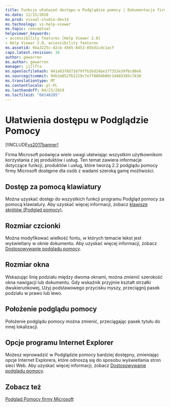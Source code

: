 ```yaml
---
title: Funkcje ułatwień dostępu w Podglądzie pomocy | Dokumentacja firmy Microsoft
ms.date: 11/15/2016
ms.prod: visual-studio-dev14
ms.technology: vs-help-viewer
ms.topic: conceptual
helpviewer_keywords:
- accessibility features [Help Viewer 2.0]
- Help Viewer 2.0, accessibility features
ms.assetid: 94a3225c-d2cb-4565-8453-855d1cdc1acf
caps.latest.revision: 16
author: gewarren
ms.author: gewarren
manager: jillfra
ms.openlocfilehash: 041e83f8d71679ffb26d24be37f353e39fbc08e6
ms.sourcegitcommit: 94b3a052fb1229c7e7f8804b09c1d403385c7630
ms.translationtype: MT
ms.contentlocale: pl-PL
ms.lasthandoff: 04/23/2019
ms.locfileid: "68148285"
---
```

# <a name="accessibility-features-of-the-help-viewer"></a>Ułatwienia dostępu w Podglądzie Pomocy
[!INCLUDE[vs2017banner](../includes/vs2017banner.md)]

Firma Microsoft poświęca wiele uwagi ułatwiając wszystkim użytkownikom korzystania z jej produktów i usług. Ten temat zawiera informacje dotyczące funkcji, produktów i usług, które tworzą 2.2 podglądu pomocy firmy Microsoft dostępne dla osób z wadami szeroką gamę możliwości.  
  
## <a name="keyboard-access"></a>Dostęp za pomocą klawiatury  
 Można uzyskać dostęp do wszystkich funkcji programu Podgląd pomocy za pomocą klawiatury. Aby uzyskać więcej informacji, zobacz [klawisze skrótów (Podgląd pomocy)](../ide/shortcut-keys-help-viewer.md).  
  
## <a name="font-size"></a>Rozmiar czcionki  
 Można modyfikować wielkość fontu, w których temacie tekst jest wyświetlany w oknie dokumentu. Aby uzyskać więcej informacji, zobacz [Dostosowywanie podglądu pomocy](../ide/customize-the-help-viewer.md).  
  
## <a name="window-size"></a>Rozmiar okna  
 Wskazując linię podziału między dwoma oknami, można zmienić szerokość okna nawigacji lub dokumentu. Gdy wskaźnik przyjmie kształt strzałki dwukierunkowej, Użyj podstawowego przycisku myszy, przeciągnij pasek podziału w prawo lub lewo.  
  
## <a name="help-viewer-position"></a>Położenie podglądu pomocy  
 Położenie podglądu pomocy można zmienić, przeciągając pasek tytułu do innej lokalizacji.  
  
## <a name="internet-explorer-options"></a>Opcje programu Internet Explorer  
 Możesz wprowadzić w Podglądzie pomocy bardziej dostępny, zmieniając opcje Internet Explorera, które odnoszą się do sposobu wyświetlania stron sieci Web. Aby uzyskać więcej informacji, zobacz [Dostosowywanie podglądu pomocy](../ide/customize-the-help-viewer.md).  
  
## <a name="see-also"></a>Zobacz też  
 [Podgląd Pomocy firmy Microsoft](../ide/microsoft-help-viewer.md)

